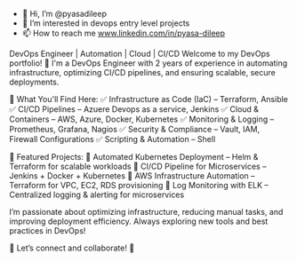 - 👋 Hi, I’m @pyasadileep
- 👀 I’m interested in devops entry level projects
- 📫 How to reach me www.linkedin.com/in/pyasa-dileep

DevOps Engineer | Automation | Cloud | CI/CD
Welcome to my DevOps portfolio! 👋 I'm a DevOps Engineer with 2 years of experience in automating infrastructure, optimizing CI/CD pipelines, and ensuring scalable, secure deployments.

🔧 What You'll Find Here:
✅ Infrastructure as Code (IaC) – Terraform, Ansible
✅ CI/CD Pipelines – Azuere Devops as a service, Jenkins
✅ Cloud & Containers – AWS, Azure, Docker, Kubernetes
✅ Monitoring & Logging – Prometheus, Grafana, Nagios
✅ Security & Compliance – Vault, IAM, Firewall Configurations
✅ Scripting & Automation – Shell

📂 Featured Projects:
🔹 Automated Kubernetes Deployment – Helm & Terraform for scalable workloads
🔹 CI/CD Pipeline for Microservices – Jenkins + Docker + Kubernetes
🔹 AWS Infrastructure Automation – Terraform for VPC, EC2, RDS provisioning
🔹 Log Monitoring with ELK – Centralized logging & alerting for microservices

I’m passionate about optimizing infrastructure, reducing manual tasks, and improving deployment efficiency. Always exploring new tools and best practices in DevOps!

💬 Let’s connect and collaborate! 🚀

<!---
pyasadileep/pyasadileep is a ✨ special ✨ repository because its `README.md` (this file) appears on your GitHub profile.
You can click the Preview link to take a look at your changes.
--->
